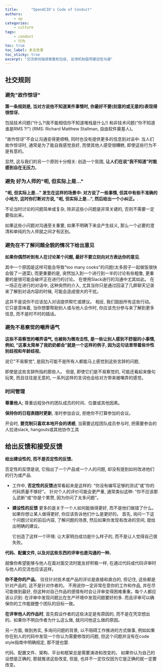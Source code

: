 ```yaml
---
title:      "OpenACID's Code of Conduct"
authors:
    - xp
categories:
    - culture
tags:
    - conduct
    - 行为
toc: true
toc_label: 本文目录
toc_sticky: true
excerpt: "交流原则强调尊重和包容, 反馈机制倡导建设性沟通"
---
```


## 社交规则


### 避免"故作惊讶"

**第一条规则是, 当对方说他不知道某件事情时, 你最好不要(刻意的或无意的)表现得很惊讶**。

包括技术问题(“什么?!我不能相信你不知道堆栈是什么!) 和非技术问题(“你不知道谁是RMS ?!”)
(RMS: Richard Matthew Stallman,  自由软件奠基人)。

"故作惊讶"不会让沟通变得更顺畅,  同时也没有提供更多的信息到对话中:
当人们故作惊讶时, 通常是为了能自我感觉良好, 而使其他人感受很糟糕, 
即使这些行为不是有意的。

显然, 这与我们的另一个原则十分相关: 创造一个氛围,  **让人们在说“我不知道”时能感到自在无压力**。


### 避免 好为人师的"呃,  但实际上是..."

**"呃,  但实际上是..." 发生在这样的场景中: 对方说了一些事情, 但其中有些不准确的小地方,  这时你打断对方说, "呃,  但实际上是...", 然后给出一个小纠正。**.

不论当时讨论的问题简单或复杂, 除非这些小问题是非常关键的,  否则不需要一定要指出来。

如果这些小问题对沟通至关重要, 如果不明确下来会产生歧义,  那么一个必要的澄清和单纯的为人师就之间才有区别。


### 避免在不了解问题全貌的情况下给出意见

**如果你偶然听到有人在讨论某个问题,  最好不要立刻向对方表达你的意见**.

其中一个原因是这样可能会导致"too many
cooks"的问题(太多厨子一起做饭很快会毁了一道菜),  而更重要的是,
突然加入到一个进行到一半的讨论有些粗鲁,  更重要的是很可能会破坏正在进行的讨论。
在使用Slack进行的沟通中尤其如此。 在一场正在进行的对话中, 这种突然的介入,
尤其当你只是通过回滚了几屏聊天记录来了解到对话内容的时候,
可能会造成很大的干扰。

这并不是说你不应该加入对话提供帮忙或建议。 相反, 我们鼓励所有这些行动。
它只是意味着, 当你想要帮助别人或与他人合作时,  你应该充分参与来了解到更多信息,
而不是时不时的插话。


### 避免不易察觉的嘲弄语气

**这些不易察觉的嘲弄语气, 也被称为微攻击性,  是一些让别人感到不舒服的小事情,  例如, “这事太简单了我奶奶都会”就是一个这样的例子,  因为这句话里带着些许性别歧视和年龄歧视**。

说它"不易察觉", 是因为可能不是所有人都能马上感觉到这些言辞的问题,

即使是这些言辞所指的那些人。 但是, 即使它们是不易察觉的,  可能还看起来像句玩笑,
而且往往是无意的,  一系列这样的言词也会给对方带来被嘲弄的感觉。


### 时间管理

**尊重他人**; 尊重远程协作的团队成员的时间、位置或其他因素。

**保持你的日程表随时更新**, 准时参加会议, 拒绝你不打算参加的会议。

开会时,  **要克制只喜欢本地开会的诱惑**,  当需要远程团队成员参与时, 把需要参会的人拉进slack,  hangouts或其他协作工具


## 给出反馈和接受反馈

**给出建设性的, 而不是否定性的反馈**。

否定性的反馈是说,  它指出了一个产品或一个人的问题,  却没有提到如何改进他们的行为或产品.

- 工作中,  **否定性的反馈**通常看起来是这样的:
  “你没有编写足够的测试”或“你的代码质量不够好”。 针对个人的评价可能会更严重,
  通常类似这种: “你不应该那么武断”或“你是个累赘, 因为你问了太多问题”。

- **建设性的反馈** 更多的是关于一个人如何能做得更好, 而不是他们做错了什么。
  如果你想让某人做得更好, 你应该告诉他们什么是更好的。 首先,
  询问一下这个问题讨论的前后内容,  了解问题的场景,  然后如果你发现有改进的空间,
  就给出明确的建议。

  它创造了这样一个环境: 让大家明白成功是什么样子的, 而不是让人觉得自己很失败。

**代码、配置文件,  以及对这些东西的评审也是沟通的一种**。

就像你希望能够与他人在面对面交流时能友好积极一样,
在通过代码或代码评审时与他人的交流也应该这样。

**你不是你的产品**。
往往针对技术或产品的评论是直接和直白的, 但记住,  这些都是针对产品的,
这不是针对作者的。 不用说你一定非常在意你的工作和作品,  并在尽可能做到最好,
但这种对自己作品的感情有时会让评审变得困难重重。每个人都应该认识到:
在评审中发现问题比在生产环境中发现问题要好的多.
而且评审可以确保你的工作能跟整个团队的目标一致。

**在评审他人的作品时**,
首先假设作者的这些决定是有原因的,
而不是在凭空想出的。如果你不明白作者为什么这么做, 就问问他这么做的原因。

另一方面,  做到务实, 多询问问题的背景,  以不阻碍工作推进的方式做事,
例如如果你在别人的代码中发现一个你认为需要修改的问题,  但这个问题并没有在code
style指南中明确规定,  那不提也罢.

代码、配置文件、架构、平台和框架总是需要演进和改变的。
如果你认为自己的设想是正确的, 那就推进这些改变, 但是,
也并不一定仅仅因为它是正确的就一定要改变。

